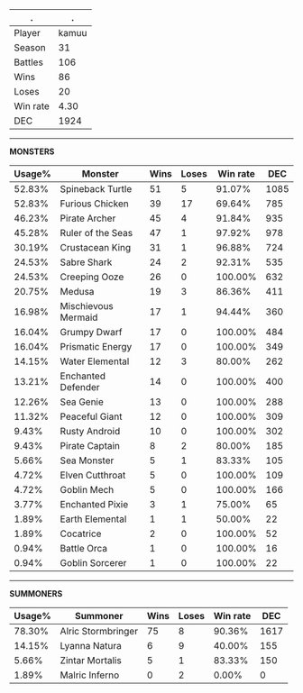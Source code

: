.|.
|-|-
Player|kamuu
Season|31
Battles|106
Wins|86
Loses|20
Win rate|4.30
DEC|1924

---
**MONSTERS**

Usage%|Monster|Wins|Loses|Win rate|DEC|
-|-|-|-|-|-|
52.83%|Spineback Turtle|51|5|91.07%|1085|
52.83%|Furious Chicken|39|17|69.64%|785|
46.23%|Pirate Archer|45|4|91.84%|935|
45.28%|Ruler of the Seas|47|1|97.92%|978|
30.19%|Crustacean King|31|1|96.88%|724|
24.53%|Sabre Shark|24|2|92.31%|535|
24.53%|Creeping Ooze|26|0|100.00%|632|
20.75%|Medusa|19|3|86.36%|411|
16.98%|Mischievous Mermaid|17|1|94.44%|360|
16.04%|Grumpy Dwarf|17|0|100.00%|484|
16.04%|Prismatic Energy|17|0|100.00%|349|
14.15%|Water Elemental|12|3|80.00%|262|
13.21%|Enchanted Defender|14|0|100.00%|400|
12.26%|Sea Genie|13|0|100.00%|288|
11.32%|Peaceful Giant|12|0|100.00%|309|
9.43%|Rusty Android|10|0|100.00%|302|
9.43%|Pirate Captain|8|2|80.00%|185|
5.66%|Sea Monster|5|1|83.33%|105|
4.72%|Elven Cutthroat|5|0|100.00%|109|
4.72%|Goblin Mech|5|0|100.00%|166|
3.77%|Enchanted Pixie|3|1|75.00%|65|
1.89%|Earth Elemental|1|1|50.00%|22|
1.89%|Cocatrice|2|0|100.00%|52|
0.94%|Battle Orca|1|0|100.00%|16|
0.94%|Goblin Sorcerer|1|0|100.00%|22|

---
**SUMMONERS**

Usage%|Summoner|Wins|Loses|Win rate|DEC|
-|-|-|-|-|-|
78.30%|Alric Stormbringer|75|8|90.36%|1617|
14.15%|Lyanna Natura|6|9|40.00%|155|
5.66%|Zintar Mortalis|5|1|83.33%|150|
1.89%|Malric Inferno|0|2|0.00%|0|
